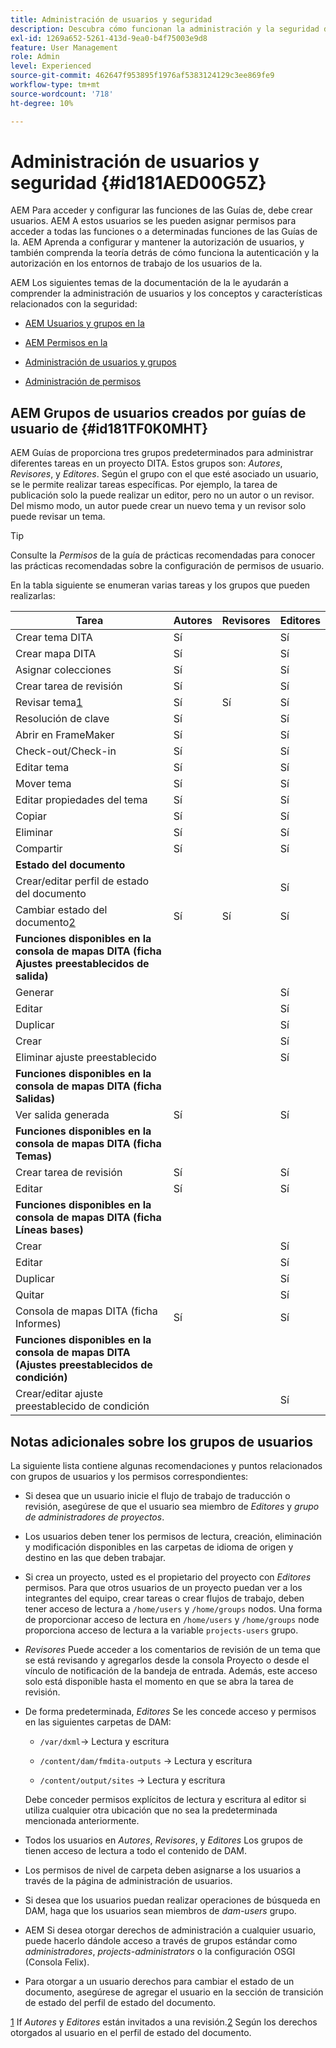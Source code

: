 ```yaml
---
title: Administración de usuarios y seguridad
description: Descubra cómo funcionan la administración y la seguridad de los usuarios
exl-id: 1269a652-5261-413d-9ea0-b4f75003e9d8
feature: User Management
role: Admin
level: Experienced
source-git-commit: 462647f953895f1976af5383124129c3ee869fe9
workflow-type: tm+mt
source-wordcount: '718'
ht-degree: 10%

---
```


# Administración de usuarios y seguridad {#id181AED00G5Z}

AEM Para acceder y configurar las funciones de las Guías de, debe crear usuarios. AEM A estos usuarios se les pueden asignar permisos para acceder a todas las funciones o a determinadas funciones de las Guías de la. AEM Aprenda a configurar y mantener la autorización de usuarios, y también comprenda la teoría detrás de cómo funciona la autenticación y la autorización en los entornos de trabajo de los usuarios de la.

AEM Los siguientes temas de la documentación de la le ayudarán a comprender la administración de usuarios y los conceptos y características relacionados con la seguridad:

- [AEM Usuarios y grupos en la](https://helpx.adobe.com/experience-manager/6-5/sites/administering/using/security.html#UsersandGroupsinAEM)

- [AEM Permisos en la](https://helpx.adobe.com/experience-manager/6-5/sites/administering/using/security.html#PermissionsinAEM)

- [Administración de usuarios y grupos](https://helpx.adobe.com/experience-manager/6-5/sites/administering/using/security.html#ManagingUsersandGroups)

- [Administración de permisos](https://helpx.adobe.com/experience-manager/6-5/sites/administering/using/security.html#ManagingPermissions)


## AEM Grupos de usuarios creados por guías de usuario de {#id181TF0K0MHT}

AEM Guías de proporciona tres grupos predeterminados para administrar diferentes tareas en un proyecto DITA. Estos grupos son: *Autores*, *Revisores*, y *Editores*. Según el grupo con el que esté asociado un usuario, se le permite realizar tareas específicas. Por ejemplo, la tarea de publicación solo la puede realizar un editor, pero no un autor o un revisor. Del mismo modo, un autor puede crear un nuevo tema y un revisor solo puede revisar un tema.

>[!TIP]
>
> Consulte la *Permisos* de la guía de prácticas recomendadas para conocer las prácticas recomendadas sobre la configuración de permisos de usuario.

En la tabla siguiente se enumeran varias tareas y los grupos que pueden realizarlas:

| Tarea | Autores | Revisores | Editores |
|----|-------|---------|----------|
| Crear tema DITA | Sí |   | Sí |
| Crear mapa DITA | Sí |   | Sí |
| Asignar colecciones | Sí |   | Sí |
| Crear tarea de revisión | Sí |   | Sí |
| Revisar tema[1](#fntarg_1) | Sí | Sí | Sí |
| Resolución de clave | Sí |   | Sí |
| Abrir en FrameMaker | Sí |   | Sí |
| Check-out/Check-in | Sí |   | Sí |
| Editar tema | Sí |   | Sí |
| Mover tema | Sí |   | Sí |
| Editar propiedades del tema | Sí |   | Sí |
| Copiar | Sí |   | Sí |
| Eliminar | Sí |   | Sí |
| Compartir | Sí |   | Sí |
| **Estado del documento** |
| Crear/editar perfil de estado del documento |   |   | Sí |
| Cambiar estado del documento[2](#fntarg_2) | Sí | Sí | Sí |
| **Funciones disponibles en la consola de mapas DITA \(ficha Ajustes preestablecidos de salida\)** |
| Generar |   |   | Sí |
| Editar |   |   | Sí |
| Duplicar |   |   | Sí |
| Crear |   |   | Sí |
| Eliminar ajuste preestablecido |   |   | Sí |
| **Funciones disponibles en la consola de mapas DITA \(ficha Salidas\)** |
| Ver salida generada | Sí |   | Sí |
| **Funciones disponibles en la consola de mapas DITA \(ficha Temas\)** |
| Crear tarea de revisión | Sí |   | Sí |
| Editar | Sí |   | Sí |
| **Funciones disponibles en la consola de mapas DITA \(ficha Líneas bases\)** |
| Crear |   |   | Sí |
| Editar |   |   | Sí |
| Duplicar |   |   | Sí |
| Quitar |   |   | Sí |
| Consola de mapas DITA \(ficha Informes\) | Sí |   | Sí |
| **Funciones disponibles en la consola de mapas DITA \(Ajustes preestablecidos de condición\)** |
| Crear/editar ajuste preestablecido de condición |   |   | Sí |

## Notas adicionales sobre los grupos de usuarios

La siguiente lista contiene algunas recomendaciones y puntos relacionados con grupos de usuarios y los permisos correspondientes:

- Si desea que un usuario inicie el flujo de trabajo de traducción o revisión, asegúrese de que el usuario sea miembro de *Editores* y *grupo de administradores de proyectos*.

- Los usuarios deben tener los permisos de lectura, creación, eliminación y modificación disponibles en las carpetas de idioma de origen y destino en las que deben trabajar.

- Si crea un proyecto, usted es el propietario del proyecto con *Editores* permisos. Para que otros usuarios de un proyecto puedan ver a los integrantes del equipo, crear tareas o crear flujos de trabajo, deben tener acceso de lectura a `/home/users` y `/home/groups` nodos. Una forma de proporcionar acceso de lectura en `/home/users` y `/home/groups` node proporciona acceso de lectura a la variable `projects-users` grupo.

- *Revisores* Puede acceder a los comentarios de revisión de un tema que se está revisando y agregarlos desde la consola Proyecto o desde el vínculo de notificación de la bandeja de entrada. Además, este acceso solo está disponible hasta el momento en que se abra la tarea de revisión.

- De forma predeterminada, *Editores* Se les concede acceso y permisos en las siguientes carpetas de DAM:

   - ``/var/dxml``-\> Lectura y escritura

   - `/content/dam/fmdita-outputs` -\> Lectura y escritura

   - `/content/output/sites` -\> Lectura y escritura

  Debe conceder permisos explícitos de lectura y escritura al editor si utiliza cualquier otra ubicación que no sea la predeterminada mencionada anteriormente.

- Todos los usuarios en *Autores*, *Revisores*, y *Editores* Los grupos de tienen acceso de lectura a todo el contenido de DAM.

- Los permisos de nivel de carpeta deben asignarse a los usuarios a través de la página de administración de usuarios.

- Si desea que los usuarios puedan realizar operaciones de búsqueda en DAM, haga que los usuarios sean miembros de *dam-users* grupo.

- AEM Si desea otorgar derechos de administración a cualquier usuario, puede hacerlo dándole acceso a través de grupos estándar como *administradores*, *projects-administrators* o la configuración OSGI \(Consola Felix\).

- Para otorgar a un usuario derechos para cambiar el estado de un documento, asegúrese de agregar el usuario en la sección de transición de estado del perfil de estado del documento.

[1](#fnsrc_1) If *Autores* y *Editores* están invitados a una revisión.[2](#fnsrc_2) Según los derechos otorgados al usuario en el perfil de estado del documento.
